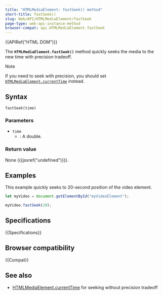 ```yaml
---
title: "HTMLMediaElement: fastSeek() method"
short-title: fastSeek()
slug: Web/API/HTMLMediaElement/fastSeek
page-type: web-api-instance-method
browser-compat: api.HTMLMediaElement.fastSeek
---
```


{{APIRef("HTML DOM")}}

The **`HTMLMediaElement.fastSeek()`** method quickly seeks the
media to the new time with precision tradeoff.

> [!NOTE]
> If you need to seek with precision, you should set [`HTMLMediaElement.currentTime`](/en-US/docs/Web/API/HTMLMediaElement/currentTime)
> instead.

## Syntax

```js-nolint
fastSeek(time)
```

### Parameters

- `time`
  - : A double.

### Return value

None ({{jsxref("undefined")}}).

## Examples

This example quickly seeks to 20-second position of the video element.

```js
let myVideo = document.getElementById("myVideoElement");

myVideo.fastSeek(20);
```

## Specifications

{{Specifications}}

## Browser compatibility

{{Compat}}

## See also

- [HTMLMediaElement.currentTime](/en-US/docs/Web/API/HTMLMediaElement/currentTime)
  for seeking without precision tradeoff
